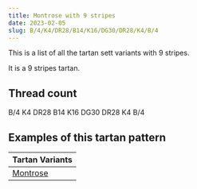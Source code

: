 ```yaml
---
title: Montrose with 9 stripes
date: 2023-02-05
slug: B/4/K4/DR28/B14/K16/DG30/DR28/K4/B/4
---
```

This is a list of all the tartan sett variants with 9 stripes.

It is a 9 stripes tartan.


## Thread count
B/4 K4 DR28 B14 K16 DG30 DR28 K4 B/4

## Examples of this tartan pattern

| Tartan Variants |
|---------------|
| [Montrose](/variants/b/4/k4/dr28/b14/k16/dg30/dr28/k4/b/4-b4367ae-dg11450d-draa0000-k000000)||
